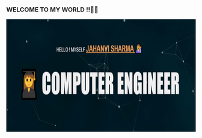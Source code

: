 ### WELCOME TO MY WORLD !!👋👧
<!DOCTYPE html>
<html>
<body>
<a href= "https://jahanvisharma.ml/"><img src="ab.gif"  width="1000" height="300"></a>
</body>
</html>
